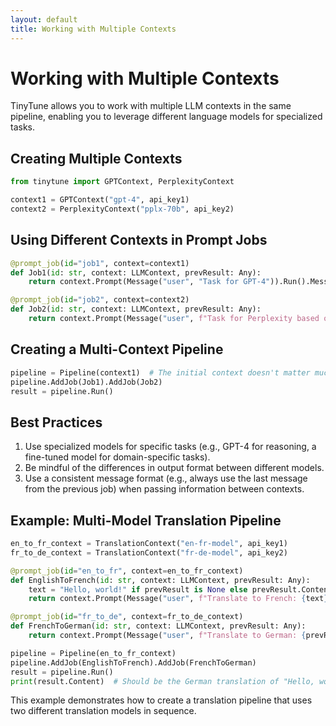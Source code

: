 ```yaml
---
layout: default
title: Working with Multiple Contexts
---
```


# Working with Multiple Contexts

TinyTune allows you to work with multiple LLM contexts in the same pipeline, enabling you to leverage different language models for specialized tasks.

## Creating Multiple Contexts

```python
from tinytune import GPTContext, PerplexityContext

context1 = GPTContext("gpt-4", api_key1)
context2 = PerplexityContext("pplx-70b", api_key2)
```

## Using Different Contexts in Prompt Jobs

```python
@prompt_job(id="job1", context=context1)
def Job1(id: str, context: LLMContext, prevResult: Any):
    return context.Prompt(Message("user", "Task for GPT-4")).Run().Messages[-1]

@prompt_job(id="job2", context=context2)
def Job2(id: str, context: LLMContext, prevResult: Any):
    return context.Prompt(Message("user", f"Task for Perplexity based on: {prevResult.Content}")).Run().Messages[-1]
```

## Creating a Multi-Context Pipeline

```python
pipeline = Pipeline(context1)  # The initial context doesn't matter much here
pipeline.AddJob(Job1).AddJob(Job2)
result = pipeline.Run()
```

## Best Practices

1. Use specialized models for specific tasks (e.g., GPT-4 for reasoning, a fine-tuned model for domain-specific tasks).
2. Be mindful of the differences in output format between different models.
3. Use a consistent message format (e.g., always use the last message from the previous job) when passing information between contexts.

## Example: Multi-Model Translation Pipeline

```python
en_to_fr_context = TranslationContext("en-fr-model", api_key1)
fr_to_de_context = TranslationContext("fr-de-model", api_key2)

@prompt_job(id="en_to_fr", context=en_to_fr_context)
def EnglishToFrench(id: str, context: LLMContext, prevResult: Any):
    text = "Hello, world!" if prevResult is None else prevResult.Content
    return context.Prompt(Message("user", f"Translate to French: {text}")).Run().Messages[-1]

@prompt_job(id="fr_to_de", context=fr_to_de_context)
def FrenchToGerman(id: str, context: LLMContext, prevResult: Any):
    return context.Prompt(Message("user", f"Translate to German: {prevResult.Content}")).Run().Messages[-1]

pipeline = Pipeline(en_to_fr_context)
pipeline.AddJob(EnglishToFrench).AddJob(FrenchToGerman)
result = pipeline.Run()
print(result.Content)  # Should be the German translation of "Hello, world!"
```

This example demonstrates how to create a translation pipeline that uses two different translation models in sequence.
